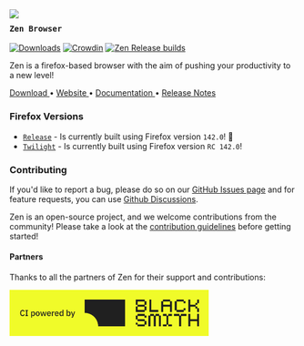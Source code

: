 <!--
   - This Source Code Form is subject to the terms of the Mozilla Public
   - License, v. 2.0. If a copy of the MPL was not distributed with this
   - file, You can obtain one at http://mozilla.org/MPL/2.0/.
   -->
<!-- TODO: Get a job -->
<img src="./docs/assets/zen-dark.svg" width="100px" align="left">

### `Zen Browser`

[![Downloads](https://img.shields.io/github/downloads/zen-browser/desktop/total.svg)](https://github.com/zen-browser/desktop/releases)
[![Crowdin](https://badges.crowdin.net/zen-browser/localized.svg)](https://crowdin.com/project/zen-browser)
[![Zen Release builds](https://github.com/zen-browser/desktop/actions/workflows/build.yml/badge.svg?branch=stable)](https://github.com/zen-browser/desktop/actions/workflows/build.yml)

Zen is a firefox-based browser with the aim of pushing your productivity to a new level!

<div flex="true">
  <a href="https://zen-browser.app/download">
    Download
  </a>
  •
  <a href="https://zen-browser.app">
    Website
  </a>
  •
  <a href="https://docs.zen-browser.app">
    Documentation
  </a>
  •
  <a href="https://zen-browser.app/release-notes/latest">
    Release Notes
  </a>
</div>

### Firefox Versions

- [`Release`](https://zen-browser.app/download) - Is currently built using Firefox version `142.0`! 🚀
- [`Twilight`](https://zen-browser.app/download?twilight) - Is currently built using Firefox version `RC 142.0`!

### Contributing

If you'd like to report a bug, please do so on our [GitHub Issues page](https://github.com/zen-browser/desktop/issues/) and for feature requests, you can use [Github Discussions](https://github.com/zen-browser/desktop/discussions).

Zen is an open-source project, and we welcome contributions from the community! Please take a look at the [contribution guidelines](./docs/contribute.md) before getting started!

#### Partners

Thanks to all the partners of Zen for their support and contributions:

<a href="https://blacksmith.sh">
  <img src="./docs/assets/blacksmith-yellow.png" width="350px"/>
</a>
